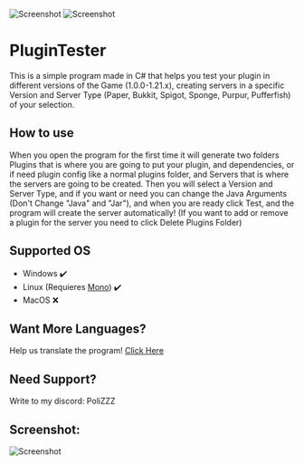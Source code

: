![Screenshot](https://img.shields.io/github/downloads/PoligamerYT/PluginTester/total?color=lightgrey&label=Github%20dowloads&style=for-the-badge) ![Screenshot](https://img.shields.io/spiget/downloads/108280?color=yellow&label=Spigot%20dowloads&style=for-the-badge)

# PluginTester
This is a simple program made in C# that helps you test your plugin in different versions of the Game (1.0.0-1.21.x), creating servers in a specific Version and Server Type (Paper, Bukkit, Spigot, Sponge, Purpur, Pufferfish) of your selection.

## How to use
When you open the program for the first time it will generate two folders Plugins that is where you are going to put your plugin, and dependencies, or if need plugin config like a normal plugins folder, and Servers that is where the servers are going to be created. Then you will select a Version and Server Type, and if you want or need you can change the Java Arguments (Don't Change "Java" and "Jar"), and when you are ready click Test, and the program will create the server
automatically! (If you want to add or remove a plugin for the server you need to click Delete Plugins Folder)

## Supported OS
- Windows ✔️
- Linux  (Requieres [Mono]) ✔️
- MacOS ❌

## Want More Languages?
Help us translate the program! [Click Here]

## Need Support?
Write to my discord: PoliZZZ

## Screenshot:
![Screenshot](https://i.imgur.com/CzN2CYl.png)

[Mono]: <https://www.mono-project.com/>
[Click Here]: <https://crowdin.com/project/plugin-tester/invite?h=21f415990a610f3f4665d32275ec62c11646597>
